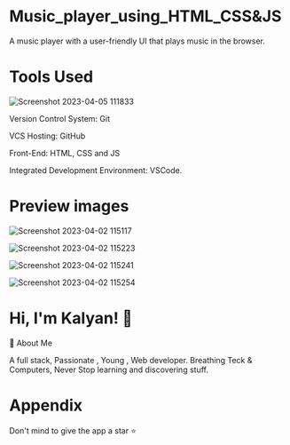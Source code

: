 # Music_player_using_HTML_CSS&JS
A music player with a user-friendly UI that plays music in the browser.

# Tools Used

![Screenshot 2023-04-05 111833](https://user-images.githubusercontent.com/100932107/230000972-0dbf94a5-4064-4180-9638-dd4835cc70ad.png)

Version Control System: Git

VCS Hosting: GitHub

Front-End: HTML, CSS and JS

Integrated Development Environment: VSCode.

# Preview images

![Screenshot 2023-04-02 115117](https://user-images.githubusercontent.com/100932107/230001349-65cb3995-7b15-4579-98cd-9bb270c61662.png)

![Screenshot 2023-04-02 115223](https://user-images.githubusercontent.com/100932107/230001368-d54fc6cc-1623-4510-98a7-c39adf86615b.png)

![Screenshot 2023-04-02 115241](https://user-images.githubusercontent.com/100932107/230001386-11b1a745-d87d-4eac-b95c-3df227e904e2.png)

![Screenshot 2023-04-02 115254](https://user-images.githubusercontent.com/100932107/230001397-981740bf-a095-448a-a774-2782ea94234a.png)


# Hi, I'm Kalyan! 👋
🚀 About Me

A full stack, Passionate , Young , Web developer. Breathing Teck & Computers, Never Stop learning and discovering stuff.

# Appendix
Don't mind to give the app a star ⭐
